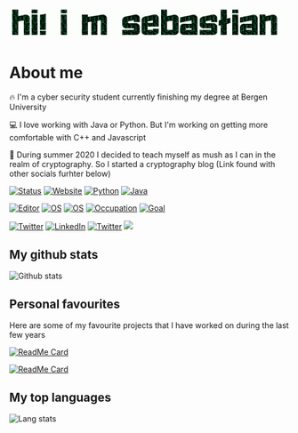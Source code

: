 ![Hi! My Name is Sebastian](https://github.com/DonnumS/DonnumS/raw/master/name.gif)

# About me

:fire: I'm a cyber security student currently finishing my degree at Bergen University

:computer: I love working with Java or Python. But I'm working on getting more comfortable with C++ and Javascript

:notebook: During summer 2020 I decided to teach myself as mush as I can in the realm of cryptography. So I started a cryptography blog (Link found with other socials furhter below)

[![Status](https://img.shields.io/badge/Status-Stable-success?style=flat-square&logo=github&logoColor=white)](https://www.wikihow.life/Make-Coffee)
[![Website](https://img.shields.io/badge/Portfolio-sebdonnum.netlify.app-brightgreen?style=flat-square)](https://sebdonnum.netlify.app)
[![Python](https://img.shields.io/badge/Language-Python-yellow?style=flat-square&logo=python&logoColor=white)](https://www.google.com/search?q=python&tbm=isch&ved=2ahUKEwiI_9Tqq-TqAhUMzCoKHVz3ALsQ2-cCegQIABAA&oq=python&gs_lcp=CgNpbWcQAzIECCMQJzIECCMQJzIECAAQQzIECAAQQzICCAAyAggAMgIIADIECAAQQzICCAAyAggAOgcIABCxAxBDUMkfWNQlYKknaABwAHgAgAFyiAHWA5IBAzUuMZgBAKABAaoBC2d3cy13aXotaW1nwAEB&sclient=img&ei=YQQaX8jKEIyYqwHc7oPYCw&bih=807&biw=1406&safe=off)
[![Java](https://img.shields.io/badge/Language-Java-yellow?style=flat-square&logo=java&logoColor=white)](https://www.google.com/search?q=lava&safe=off&sxsrf=ALeKk03xhIQEz5m9iYb_pnFbgPU9Lo-Vwg:1595540626864&source=lnms&tbm=isch&sa=X&ved=2ahUKEwiMu6eCrOTqAhVB_SoKHRFICVYQ_AUoAXoECBIQAw&biw=1406&bih=807)



[![Editor](https://img.shields.io/badge/Editor-VSCode-blue?style=flat-square&logo=visual-studio-code&logoColor=white)](https://code.visualstudio.com/)
[![OS](https://img.shields.io/badge/OS-macOS-informational?style=flat-square&logo=apple&logoColor=white)](https://en.wikipedia.org/wiki/MacOS)
[![OS](https://img.shields.io/badge/OS-Linux-informational?style=flat-square&logo=linux&logoColor=white)](https://en.wikipedia.org/wiki/Linux)
[![Occupation](https://img.shields.io/badge/Occupation-Student-blue?style=flat-square)](https://www.wikihow.com/Deal-With-Stress)
[![Goal](https://img.shields.io/badge/Goal-Graduate-blue?style=flat-square)](https://media.tenor.com/images/47597d74a785476bc90e226af40e7b1d/tenor.gif)

[![Twitter](https://img.shields.io/badge/Twitter-@SDonnum-red?style=flat-square&logo=twitter&logoColor=white)](https://twitter.com/SDonnum)
[![LinkedIn](https://img.shields.io/badge/LinkedIn-Sebastian_Dønnum-red?style=flat-square&logo=linkedin&logoColor=white)](https://linkedin.com/in/sdonnum95)
[![Twitter](https://img.shields.io/badge/Blog-sebdonnum.wordpress.com-red?style=flat-square&logo=wordpress&logoColor=white)](https://sebdonnum.wordpress.com)
![](https://komarev.com/ghpvc/?username=DonnumS&color=red)




## My github stats

![Github stats](https://github-readme-stats.vercel.app/api?username=DonnumS&hide=stars]&theme=tokyonight)

## Personal favourites

Here are some of my favourite projects that I have worked on during the last few years

[![ReadMe Card](https://github-readme-stats.vercel.app/api/pin/?username=DonnumS&repo=python-encrypt-decrypt&theme=tokyonight)](https://github.com/DonnumS/python-encrypt-decrypt)

[![ReadMe Card](https://github-readme-stats.vercel.app/api/pin/?username=DonnumS&repo=pathfinder&theme=tokyonight)](https://github.com/DonnumS/pathfinder)

## My top languages

![Lang stats](https://github-readme-stats.vercel.app/api/top-langs/?username=DonnumS&hide_langs_below=1&theme=tokyonight)



